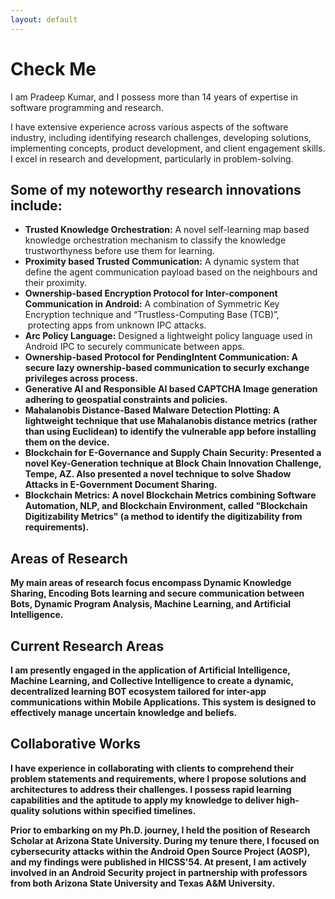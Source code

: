 ```yaml
---
layout: default
---
```


# Check Me

I am Pradeep Kumar, and I possess more than 14 years of expertise in software programming and research. 

I have extensive experience across various aspects of the software industry, including identifying research challenges, developing solutions, implementing concepts, product development, and client engagement skills. I excel in research and development, particularly in problem-solving. 

## Some of my noteworthy research innovations include:

+ <b>Trusted Knowledge Orchestration:</b> A novel self-learning map based knowledge orchestration mechanism to classify the knowledge trustworthyness before use them for learning. 
+ <b>Proximity based Trusted Communication:</b> A dynamic system that define the agent communication payload based on the neighbours and their proximity.
+ <b>Ownership-based Encryption Protocol for Inter-component Communication in Android:</b> A combination of Symmetric Key Encryption technique and “Trustless-Computing Base (TCB)”,  protecting apps from unknown IPC attacks.
+ <b>Arc Policy Language:</b> Designed a lightweight policy language used in Android IPC to securely communicate between apps.
+ <b>Ownership-based Protocol for PendingIntent Communication: A secure lazy ownership-based communication to securly exchange privileges across process.
+ <b>Generative AI and Responsible AI based CAPTCHA Image generation adhering to geospatial constraints and policies.</b>
+ <b>Mahalanobis Distance-Based Malware Detection Plotting:</b> A lightweight technique that use Mahalanobis distance metrics (rather than using Euclidean) to identify the vulnerable app before installing them on the device.
+ <b>Blockchain for E-Governance and Supply Chain Security:</b> Presented a novel Key-Generation technique at Block Chain Innovation Challenge, Tempe, AZ. Also presented a novel technique to solve Shadow Attacks in E-Government Document Sharing.
+ <b>Blockchain Metrics:</b> A novel Blockchain Metrics combining Software Automation, NLP, and Blockchain Environment, called "Blockchain Digitizability Metrics" (a method to identify the digitizability from requirements). 
 
## Areas of Research
My main areas of research focus encompass Dynamic Knowledge Sharing, Encoding Bots learning and secure communication between Bots, Dynamic Program Analysis, Machine Learning, and Artificial Intelligence. 

## Current Research Areas

I am presently engaged in the application of Artificial Intelligence, Machine Learning, and Collective Intelligence to create a dynamic, decentralized learning BOT ecosystem tailored for inter-app communications within Mobile Applications. This system is designed to effectively manage uncertain knowledge and beliefs.
 

## Collaborative Works

I have experience in collaborating with clients to comprehend their problem statements and requirements, where I propose solutions and architectures to address their challenges. I possess rapid learning capabilities and the aptitude to apply my knowledge to deliver high-quality solutions within specified timelines.

Prior to embarking on my Ph.D. journey, I held the position of Research Scholar at Arizona State University. During my tenure there, I focused on cybersecurity attacks within the Android Open Source Project (AOSP), and my findings were published in HICSS'54. At present, I am actively involved in an Android Security project in partnership with professors from both Arizona State University and Texas A&M University.
